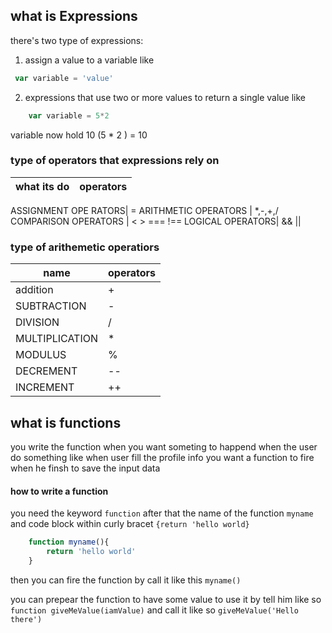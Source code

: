 







## what is Expressions
there's two type of expressions:
1. assign a value to a variable like 
```javascript
 var variable = 'value' 
 ```
2. expressions that use two or more values to return a single value like
```javascript
    var variable = 5*2
```
variable now hold 10 (5 * 2 ) = 10

### type of operators that expressions rely on

what its do | operators
------------|-----------
ASSIGNMENT OPE
RATORS| =
ARITHMETIC OPERATORS | *,-,+,/
COMPARISON OPERATORS | < > === !==
LOGICAL OPERATORS| && ||

### type of arithemetic operatiors

name|operators
----|---------
addition|+
SUBTRACTION |-
DIVISION |/
MULTIPLICATION | *
MODULUS | %
DECREMENT | --
INCREMENT | ++


## what is functions

you write the function when you want someting to happend when the user do something like when user fill the profile info you want a function to fire when he finsh to save the input data

#### how to write a function

you need the keyword `function` after that the name of the function `myname` and code block within curly bracet `{return 'hello world}`

```javascript
    function myname(){
        return 'hello world'
    }
```

then you can fire the function by call it like this `myname()`

you can prepear the function to have some value to use it by tell him like so `function giveMeValue(iamValue)` and call it like so `giveMeValue('Hello there')`